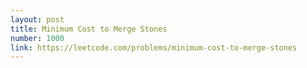```yaml
---
layout: post
title: Minimum Cost to Merge Stones
number: 1000
link: https://leetcode.com/problems/minimum-cost-to-merge-stones
---
```

